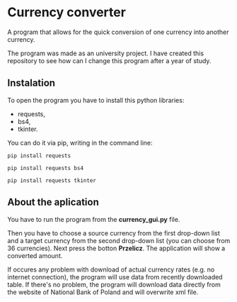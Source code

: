 # Currency converter
A program that allows for the quick conversion of one currency into another currency.

The program was made as an university project. I have created this repository to see how can I change this program after a year of study.

## Instalation
To open the program you have to install this python libraries:
* requests,
* bs4,
* tkinter.

You can do it via pip, writing in the command line:

``` pip install requests ```

``` pip install requests bs4 ```

``` pip install requests tkinter ```

## About the aplication
You have to run the program from the **currency_gui.py** file.

Then you have to choose a source currency from the first drop-down list and a target currency from the second drop-down list (you can choose from 36 currencies).
Next press the botton **Przelicz**. The application will show a converted amount.

If occures any problem with download of actual currency rates (e.g. no internet connection), the program will use data from recently downloaded table.
If there's no problem, the program will download data directly from the website of National Bank of Poland and will overwrite xml file.
